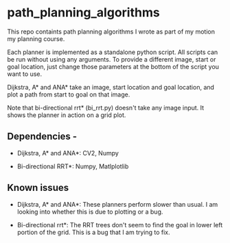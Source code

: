 # path_planning_algorithms
This repo containts path planning algorithms I wrote as part of my motion my planning course.

Each planner is implemented as a standalone python script. All scripts can be run without using any arguments. To provide a different image, start or goal location, just change those parameters at the bottom of the script you want to use.

Dijkstra, A* and ANA* take an image, start location and goal location, and plot a path from start to goal on that image.

Note that bi-directional rrt* (bi_rrt.py) doesn't take any image input. It shows the planner in action on a grid plot.

## Dependencies - 

- Dijkstra, A* and ANA*: CV2, Numpy

- Bi-directional RRT*: Numpy, Matlplotlib

## Known issues

- Dijkstra, A* and ANA*: These planners perform slower than usual. I am looking into whether this is due to plotting or a bug.

- Bi-directional rrt*: The RRT trees don't seem to find the goal in lower left portion of the grid. This is a bug that I am trying to fix.